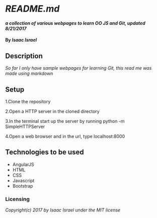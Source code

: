 # _README.md_

#### _a collection of various webpages to learn OO JS and Git, updated 8/21/2017_

#### By _**Isaac Israel**_

## Description
_So far I only have sample webpages for learning Git, this
  read me was made using markdown_

## Setup
  1.Clone the repository

  2.Open a HTTP server in the cloned directory

  3.In the terminal start up the server by running python -m SimpleHTTPServer

  4.Open a web browser and in the url, type localhost:8000


## Technologies to be used

+ AngularJS
+ HTML
+ CSS
+ Javascript
+ Bootstrap
### Licensing
_Copyright(c) 2017 by Isaac Israel under the MIT license_
